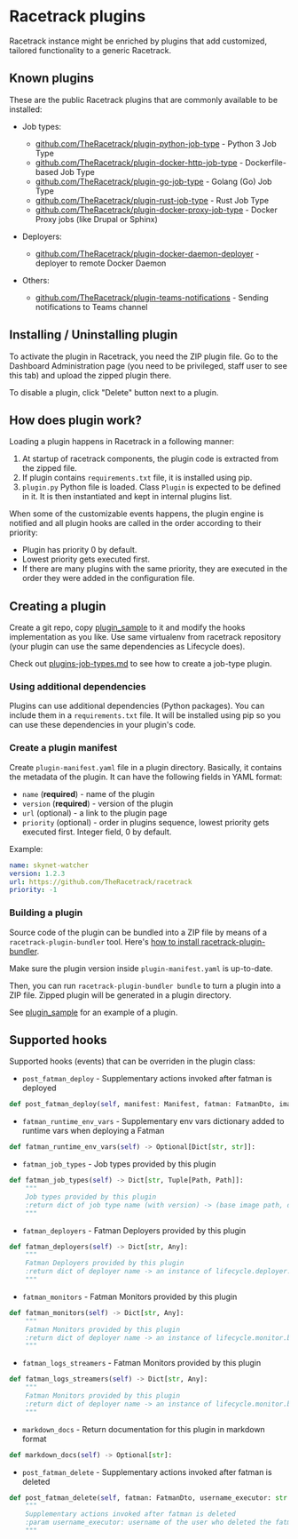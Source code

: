 # Racetrack plugins
Racetrack instance might be enriched by plugins that add 
customized, tailored functionality to a generic Racetrack.

## Known plugins
These are the public Racetrack plugins that are commonly available to be installed:

- Job types:

  - [github.com/TheRacetrack/plugin-python-job-type](https://github.com/TheRacetrack/plugin-python-job-type) -
    Python 3 Job Type
  - [github.com/TheRacetrack/plugin-docker-http-job-type](https://github.com/TheRacetrack/plugin-docker-http-job-type) -
    Dockerfile-based Job Type
  - [github.com/TheRacetrack/plugin-go-job-type](https://github.com/TheRacetrack/plugin-go-job-type) -
    Golang (Go) Job Type
  - [github.com/TheRacetrack/plugin-rust-job-type](https://github.com/TheRacetrack/plugin-rust-job-type) -
    Rust Job Type
  - [github.com/TheRacetrack/plugin-docker-proxy-job-type](https://github.com/TheRacetrack/plugin-docker-proxy-job-type) -
    Docker Proxy jobs (like Drupal or Sphinx)

- Deployers:

  - [github.com/TheRacetrack/plugin-docker-daemon-deployer](https://github.com/TheRacetrack/plugin-docker-daemon-deployer) -
    deployer to remote Docker Daemon

- Others:

  - [github.com/TheRacetrack/plugin-teams-notifications](https://github.com/TheRacetrack/plugin-teams-notifications) -
    Sending notifications to Teams channel

## Installing / Uninstalling plugin
To activate the plugin in Racetrack, you need the ZIP plugin file.
Go to the Dashboard Administration page
(you need to be privileged, staff user to see this tab)
and upload the zipped plugin there.

To disable a plugin, click "Delete" button next to a plugin.

## How does plugin work?
Loading a plugin happens in Racetrack in a following manner:

1. At startup of racetrack components,
  the plugin code is extracted from the zipped file.
1. If plugin contains `requirements.txt` file, it is installed using pip.
1. `plugin.py` Python file is loaded. Class `Plugin` is expected to be defined in it. 
  It is then instantiated and kept in internal plugins list.

When some of the customizable events happens, 
the plugin engine is notified and all plugin hooks are called in the order according to their priority:

- Plugin has priority 0 by default. 
- Lowest priority gets executed first. 
- If there are many plugins with the same priority, 
  they are executed in the order they were added in the configuration file.

## Creating a plugin
Create a git repo, copy [plugin_sample](plugin_sample) to it
and modify the hooks implementation as you like.
Use same virtualenv from racetrack repository 
(your plugin can use the same dependencies as Lifecycle does).

Check out [plugins-job-types.md](./plugins-job-types.md)
to see how to create a job-type plugin.

### Using additional dependencies
Plugins can use additional dependencies (Python packages).
You can include them in a `requirements.txt` file.
It will be installed using pip so you can use these dependencies in your plugin's code.

### Create a plugin manifest
Create `plugin-manifest.yaml` file in a plugin directory.
Basically, it contains the metadata of the plugin.
It can have the following fields in YAML format:

- `name` (**required**) - name of the plugin
- `version` (**required**) - version of the plugin
- `url` (optional) - a link to the plugin page
- `priority` (optional) - order in plugins sequence, lowest priority gets executed first. Integer field, 0 by default.

Example:
```yaml
name: skynet-watcher
version: 1.2.3
url: https://github.com/TheRacetrack/racetrack
priority: -1
```

### Building a plugin
Source code of the plugin can be bundled into a ZIP file
by means of a `racetrack-plugin-bundler` tool.
Here's [how to install racetrack-plugin-bundler](../../utils/plugin_bundler/README.md).

Make sure the plugin version inside `plugin-manifest.yaml` is up-to-date.

Then, you can run `racetrack-plugin-bundler bundle` to turn a plugin into a ZIP file.
Zipped plugin will be generated in a plugin directory.

See [plugin_sample](plugin_sample) for an example of a plugin.

## Supported hooks
Supported hooks (events) that can be overriden in the plugin class:

- `post_fatman_deploy` - Supplementary actions invoked after fatman is deployed
```python
def post_fatman_deploy(self, manifest: Manifest, fatman: FatmanDto, image_name: str, deployer_username: str = None):
```

- `fatman_runtime_env_vars` - Supplementary env vars dictionary added to runtime vars when deploying a Fatman
```python
def fatman_runtime_env_vars(self) -> Optional[Dict[str, str]]:
```

- `fatman_job_types` - Job types provided by this plugin
```python
def fatman_job_types(self) -> Dict[str, Tuple[Path, Path]]:
    """
    Job types provided by this plugin
    :return dict of job type name (with version) -> (base image path, dockerfile template path)
    """
```

- `fatman_deployers` - Fatman Deployers provided by this plugin
```python
def fatman_deployers(self) -> Dict[str, Any]:
    """
    Fatman Deployers provided by this plugin
    :return dict of deployer name -> an instance of lifecycle.deployer.base.FatmanDeployer
    """
```

- `fatman_monitors` - Fatman Monitors provided by this plugin
```python
def fatman_monitors(self) -> Dict[str, Any]:
    """
    Fatman Monitors provided by this plugin
    :return dict of deployer name -> an instance of lifecycle.monitor.base.FatmanMonitor
    """
```

- `fatman_logs_streamers` - Fatman Monitors provided by this plugin
```python
def fatman_logs_streamers(self) -> Dict[str, Any]:
    """
    Fatman Monitors provided by this plugin
    :return dict of deployer name -> an instance of lifecycle.monitor.base.LogsStreamer
    """
```

- `markdown_docs` - Return documentation for this plugin in markdown format
```python
def markdown_docs(self) -> Optional[str]:
```

- `post_fatman_delete` - Supplementary actions invoked after fatman is deleted
```python
def post_fatman_delete(self, fatman: FatmanDto, username_executor: str = None):
    """
    Supplementary actions invoked after fatman is deleted
    :param username_executor: username of the user who deleted the fatman
    """
```
